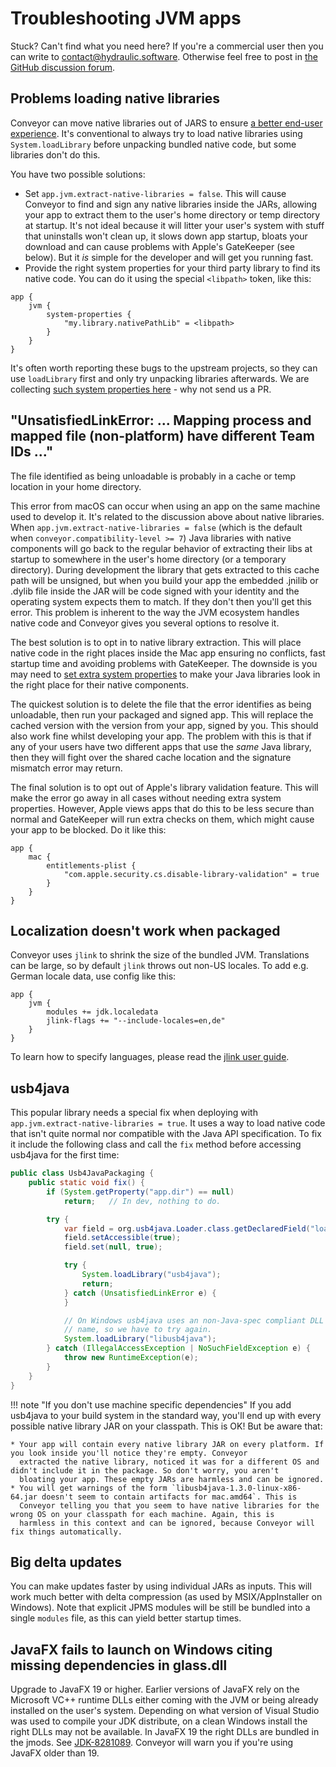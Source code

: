 # Troubleshooting JVM apps

Stuck? Can't find what you need here? If you're a commercial user then you can write to [contact@hydraulic.software](mailto:contact@hydraulic.software). Otherwise feel free to post in [the GitHub discussion forum](https://github.com/hydraulic-software/conveyor/discussions).

## Problems loading native libraries

Conveyor can move native libraries out of JARS to ensure [a better end-user experience](../configs/jvm.md#jar-processing). It's conventional to always try to load native libraries using `System.loadLibrary` before unpacking bundled native code, but some libraries don't do this. 

You have two possible solutions:

* Set `app.jvm.extract-native-libraries = false`. This will cause Conveyor to find and sign any native libraries inside the JARs, allowing your app to extract them to the user's home directory or temp directory at startup. It's not ideal because it will litter your user's system with stuff that uninstalls won't clean up, it slows down app startup, bloats your download and can cause problems with Apple's GateKeeper (see below). But it *is* simple for the developer and will get you running fast.
* Provide the right system properties for your third party library to find its native code. You can do it using the special `<libpath>` token, like this:

```
app {
    jvm {
        system-properties {
            "my.library.nativePathLib" = <libpath>
        }
    }
}
```

It's often worth reporting these bugs to the upstream projects, so they can use `loadLibrary` first and only try unpacking libraries afterwards. We are collecting [such system properties here](https://conveyor.hydraulic.dev/7.0/configs/jvm/#library-sysprops-project) - why not send us a PR.

## "UnsatisfiedLinkError: ... Mapping process and mapped file (non-platform) have different Team IDs ..."

The file identified as being unloadable is probably in a cache or temp location in your home directory.

This error from macOS can occur when using an app on the same machine used to develop it. It's related to the discussion above about native libraries. When `app.jvm.extract-native-libraries = false` (which is the default when `conveyor.compatibility-level >= 7`) Java libraries with native components will go back to the regular behavior of extracting their libs at startup to somewhere in the user's home directory (or a temporary directory). During development the library that gets extracted to this cache path will be unsigned, but when you build your app the embedded .jnilib or .dylib file inside the JAR will be code signed with your identity and the operating system expects them to match. If they don't then you'll get this error. This problem is inherent to the way the JVM ecosystem handles native code and Conveyor gives you several options to resolve it.

The best solution is to opt in to native library extraction. This will place native code in the right places inside the Mac app ensuring no conflicts, fast startup time and avoiding problems with GateKeeper. The downside is you may need to [set extra system properties](../configs/jvm.md#library-sysprops-project) to make your Java libraries look in the right place for their native components.

The quickest solution is to delete the file that the error identifies as being unloadable, then run your packaged and signed app. This will replace the cached version with the version from your app, signed by you. This should also work fine whilst developing your app. The problem with this is that if any of your users have two different apps that use the _same_ Java library, then they will fight over the shared cache location and the signature mismatch error may return.

The final solution is to opt out of Apple's library validation feature. This will make the error go away in all cases without needing extra system properties. However, Apple views apps that do this to be less secure than normal and GateKeeper will run extra checks on them, which might cause your app to be blocked. Do it like this:

```
app {
    mac { 
        entitlements-plist {
            "com.apple.security.cs.disable-library-validation" = true
        }
    }
}
```

## Localization doesn't work when packaged

Conveyor uses `jlink` to shrink the size of the bundled JVM. Translations can be large, so by default `jlink` throws out non-US locales.
To add e.g. German locale data, use config like this:

```
app {
    jvm {
        modules += jdk.localedata
        jlink-flags += "--include-locales=en,de"
    }
}
```

To learn how to specify languages, please read the [jlink user guide](https://docs.oracle.com/en/java/javase/17/docs/specs/man/jlink.html#plugin-include-locales).

## usb4java

This popular library needs a special fix when deploying with `app.jvm.extract-native-libraries = true`. It uses a way to load native code 
that isn't quite normal nor compatible with the Java API specification. To fix it include the following class and call the `fix` method 
before accessing usb4java for the first time:

```java
public class Usb4JavaPackaging {
    public static void fix() {
        if (System.getProperty("app.dir") == null)
            return;   // In dev, nothing to do.

        try {
            var field = org.usb4java.Loader.class.getDeclaredField("loaded");
            field.setAccessible(true);
            field.set(null, true);

            try {
                System.loadLibrary("usb4java");
                return;
            } catch (UnsatisfiedLinkError e) {
            }

            // On Windows usb4java uses an non-Java-spec compliant DLL 
            // name, so we have to try again.
            System.loadLibrary("libusb4java");
        } catch (IllegalAccessException | NoSuchFieldException e) {
            throw new RuntimeException(e);
        }
    }
}
```

!!! note "If you don't use machine specific dependencies"
    If you add usb4java to your build system in the standard way, you'll end up with every possible native library JAR on your classpath.
    This is OK! But be aware that:

    * Your app will contain every native library JAR on every platform. If you look inside you'll notice they're empty. Conveyor 
      extracted the native library, noticed it was for a different OS and didn't include it in the package. So don't worry, you aren't 
      bloating your app. These empty JARs are harmless and can be ignored.
    * You will get warnings of the form `libusb4java-1.3.0-linux-x86-64.jar doesn't seem to contain artifacts for mac.amd64`. This is
      Conveyor telling you that you seem to have native libraries for the wrong OS on your classpath for each machine. Again, this is
      harmless in this context and can be ignored, because Conveyor will fix things automatically.

## Big delta updates

You can make updates faster by using individual JARs as inputs. This will work much better with delta compression (as used by MSIX/AppInstaller on Windows). Note that explicit JPMS modules will be still be bundled into a single `modules` file, as this can yield better startup times.

## JavaFX fails to launch on Windows citing missing dependencies in glass.dll 

Upgrade to JavaFX 19 or higher. Earlier versions of JavaFX rely on the Microsoft VC++ runtime DLLs either coming with the JVM or being already installed on the user's system. Depending on what version of Visual Studio was used to compile your JDK distribute, on a clean Windows install the right DLLs may not be available. In JavaFX 19 the right DLLs are bundled in the jmods. See [JDK-8281089](https://bugs.openjdk.org/browse/JDK-8281089). Conveyor will warn you if you're using JavaFX older than 19. 
